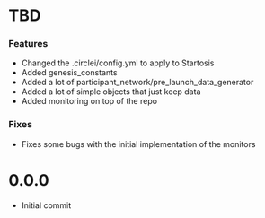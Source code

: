 # TBD

### Features
- Changed the .circlei/config.yml to apply to Startosis
- Added genesis_constants
- Added a lot of participant_network/pre_launch_data_generator
- Added a lot of simple objects that just keep data
- Added monitoring on top of the repo

### Fixes
- Fixes some bugs with the initial implementation of the monitors

# 0.0.0
* Initial commit
